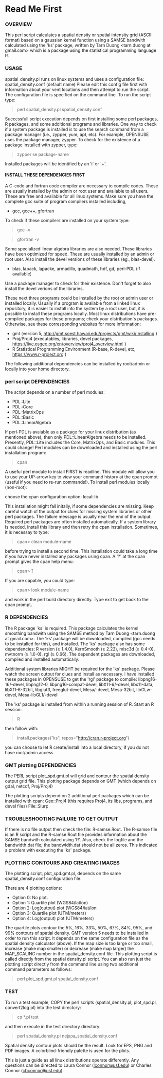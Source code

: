 # Read Me First

### OVERVIEW 
This perl script calculates a spatial density or spatial intensity grid (ASCII format) based on a gaussian kernel function using a SAMSE bandwith calculated using the 'ks' package, written by Tarn Duong <tarn.duong at gmail.com> which is a package using the statistical programming language R. 

### USAGE  
spatial_density.pl runs on linux systems and uses a configuration file: spatial_density.conf (default name)
Please edit this config file first with information about your vent locations and then attempt to run the script. The configuration file is specified on the command line. To run the script type:

>perl spatial_density.pl spatial_density.conf

Successfull script execution depends on first installing some perl packages, R packages, and some additional programs and libraries. One way to check if a system package is installed is to use the search command from a package manager (i.e., zypper, yum, apt, etc). For example, OPENSUSE uses the package manager, zypper. To check for the existence of a package installed with zypper, type:
>zypper se package-name

Installed packages will be identified by an 'i' or '+'.

#### INSTALL THESE DEPENDENCIES FIRST
A C-code and fortran code compiler are necessary to compile codes. These are usually installed by the admin or root user and available to all users. These are free and available for all linux systems. Make sure you have the complete gcc suite of program compilers installed including, 
-  gcc, gcc++, gfortran

To check if these compilers are installed on your system type:
>gcc -v

>gfortran -v

Some specialized linear algebra libraries are also needed. These libraries have been optimized for speed. These are usually installed by an admin or root user. Also install the devel versions of these libraries (eg., blas-devel).
-  blas, lapack, lapacke, armadillo, quadmath, hdf, gd, perl-PDL (if available)  

Use a package manager to check for their existence. Don't forget to also install the devel verions of the libraries.

These next three programs could be installed by the root or admin user or installed locally. Usually if a program is available from a linked linux repository, it is easier to install into the system by a root user, but, it is possible to install these programs locally. Most linux distributions have pre-compiled packages for these programs; check your distribution's packages. Otherwise, see these corresponding websites for more information:
-  gmt (version 5, http://gmt.soest.hawaii.edu/projects/gmt/wiki/Installing )
-  Proj/Proj4 (executables, libraries, devel packages, https://live.osgeo.org/en/overview/proj4_overview.html )
-  R Statistical Programming Environment (R-base, R-devel, etc, https://www.r-project.org )

The following additional dependencies can be installed by root/admin or locally into your home directory. 

### perl script DEPENDENCIES 
The script depends on a number of perl modules:
  * PDL::Lite
  * PDL::Core
  * PDL::MatrixOps
  * PDL::Basic
  * PDL::LinearAlgebra

If perl-PDL is avaiable as a package for your linux distribution (as mentioned above), then only PDL::LinearAlgebra needs to be installed. Presently, PDL::Lite includes the Core, MatrixOps, and Basic modules. This could change! Perl modules can be downloaded and installed using the perl installation program:
>cpan

A useful perl module to install FIRST is readline. This module will allow you to use your UP-arrow key to view your command history at the cpan prompt (useful if you need to re-run commands!). To install perl modules locally (non-root):

  choose the cpan configuration option: local:lib

This installation might fail initally, if some dependencies are missing. Keep careful watch of the output for clues for missing system libraries or other perl packages. The failure message is usually near the end of the output. Required perl packages are often installed automatically. If a system library is needed, install this library and then retry the cpan installation. Sometimes, it is necessay to type:
>cpan> clean module-name
  
before trying to install a second time. This installation could take a long time if you have never installed any packages using cpan. A '?' at the cpan prompt gives the cpan help menu: 
>cpan> ?

If you are capable, you could type:
>cpan> look module-name

and work in the perl build directory directly. Type exit to get back to the cpan prompt.

### R DEPENDENCIES
The R package 'ks' is required.
This package calculates the kernel smoothing bandwith using the SAMSE method by Tarn Duong <tarn.duong at gmail.com>. The 'ks' package will be downloaded, compiled (gcc needs to be installed for this), and installed. The 'ks' package also has some dependencies: R version (≥ 1.4.0), KernSmooth (≥ 2.22), misc3d (≥ 0.4-0), mvtnorm (≥ 1.0-0), rgl (≥ 0.66). The dependent packages are downloaded, compiled and installed automatically.

Additional system libraries MIGHT be required for the 'ks' package. Please watch the screen output for clues and install as necessary. I have installed these packages in OPENSUSE to get the 'rgl' package to compile: libpng16-16/-devel, libpng12-0, libpng16-compat-devel, libX11-6/-devel, libx11-data, libX11-6-32bit, libglut3, freeglut-devel, Mesa/-devel, Mesa-32bit, libGLw-devel, Mesa-libGL1/-devel

The 'ks' package is installed from within a running session of R. Start an R session:
>R

then follow with:

>install.packages("ks", repos="http://cran.r-project.org")

you can choose to let R create/install into a local directory, if you do not have root/admin access.

### GMT plotting DEPENDENCIES
The PERL script plot_spd.gmt.pl will grid and contour the spatial density output grid file. This plotting package depends
on GMT (which depends on gdal, netcdf, Proj/Proj4)

The plotting scripts depend on 2 additional perl packages which can be installed with cpan:
Geo::Proj4 (this requires Proj4, its libs, programs, and devel files)
File::Slurp

### TROUBLESHOOTING FAILURE TO GET OUTPUT
If there is no file output then check the file: R-samse.Rout. 
The R-samse file is an R script and the R-samse.Rout file 
provides information about the SAMSE bandwith calculated using 'R'.
Also, check the logfile and the bandwidth.dat file; the bandwidth.dat should not be all zeros. This indicated a problem with executing the 'ks' package.

### PLOTTING CONTOURS AND CREATING IMAGES
The plotting script, plot_spd.gmt.pl, depends on the same spatial_density.conf configuration file.

There are 4 plotting options:
  * Option 0: No plot.
  * Option 1:  Quartile plot (WGS84/latlon)
  * Option 2:  Log(output) plot (WGS84/lat/lon
  * Option 3:  Quartile plot (UTM/meters)
  * Option 4:  Log(output) plot (UTM/meters)
  
The quartile plots contour the 5%, 16%, 33%, 50%, 67%, 84%, 95%, and 99% contours of spatial density. GMT version 5 needs to be installed in order to run this script. It depends on the same configuration file as the spatial density calculator (above). If the map size is too large or too small, increase (make map smaller) or decrease (make map larger) the MAP_SCALING number in the spatial_density.conf file. This plotting script is called directly from the spatial density.pl script. You can also run just the plotting script directly from the command line using two additional command parameters as follows: 
>perl plot_spd.gmt.pl spatial_density.conf <your spatial denstiy output file>

### TEST 
To run a test example, COPY the perl scripts (spatial_density.pl, plot_spd.pl, convert2log.pl) into the test directory:
>cp *.pl test

and then execute in the test directory directory:
>perl spatial_density.pl nejapa_spatial_density.conf

Spatial density contour plots should be the result. Look for EPS, PNG and PDF images. A colorblind-friendly palette is used for the plots. 

This is just a guide as all linux distributions operate differently. Any questions can be directed to Laura Connor (lconnor@usf.edu) or Charles Connor (cbconnor@usf.edu).
